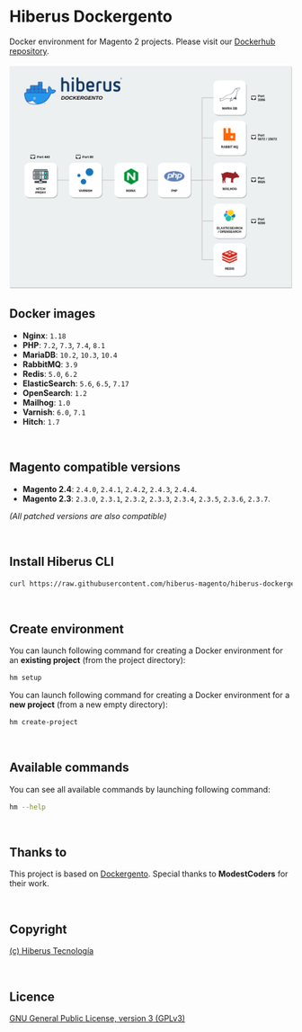 # Hiberus Dockergento

Docker environment for Magento 2 projects. Please visit our [Dockerhub repository](https://hub.docker.com/u/hiberusmagento).

<img alt="Hiberus Dockergento Schema" src="schema.png" width="700"/>

## Docker images

- **Nginx**: `1.18`
- **PHP**: `7.2`, `7.3`, `7.4`, `8.1`
- **MariaDB**: `10.2`, `10.3`, `10.4`
- **RabbitMQ**: `3.9`
- **Redis**: `5.0`, `6.2`
- **ElasticSearch**: `5.6`, `6.5`, `7.17`
- **OpenSearch**: `1.2`
- **Mailhog**: `1.0`
- **Varnish**: `6.0`, `7.1`
- **Hitch**: `1.7`

<br>

## Magento compatible versions

- **Magento 2.4**: `2.4.0`, `2.4.1`, `2.4.2`, `2.4.3`, `2.4.4`.
- **Magento 2.3**: `2.3.0`, `2.3.1`, `2.3.2`, `2.3.3`, `2.3.4`, `2.3.5`, `2.3.6`, `2.3.7`.
 
_(All patched versions are also compatible)_

<br>

## Install Hiberus CLI

```bash
curl https://raw.githubusercontent.com/hiberus-magento/hiberus-dockergento/main/setup.sh | bash
```

<br>

## Create environment 

You can launch following command for creating a Docker environment for an **existing project** (from the project directory):
```bash
hm setup
```

You can launch following command for creating a Docker environment for a **new project** (from a new empty directory):
```bash
hm create-project
```

<br>


## Available commands

You can see all available commands by launching following command:
```bash
hm --help
```

<br>

## Thanks to

This project is based on [Dockergento](https://github.com/ModestCoders/magento2-dockergento). Special thanks to **ModestCoders** for their work.

<br>

## Copyright

[(c) Hiberus Tecnología](https://hiberus.com)

<br/>

## Licence

[GNU General Public License, version 3 (GPLv3)](https://opensource.org/licenses/gpl-3.0)

